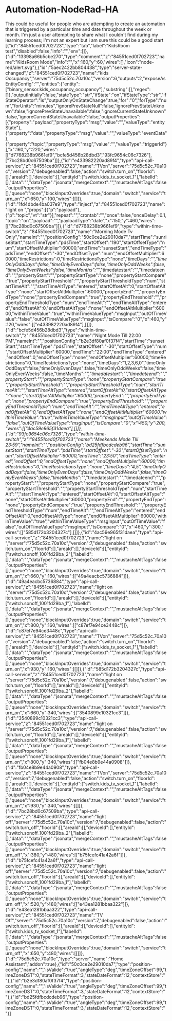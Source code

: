 # Automation-NodeRad-HA
This could be useful for people who are attempting to create an automation that is triggered by a particular time and date throughout the week or month. I'm just a user attempting to share what I couldn't find during my learning process; I'm not an expert but i am sure this could be a good start 
[{"id":"84551ced0f702723","type":"tab","label":"KidsRoom test","disabled":false,"info":"","env":[]},{"id":"13398a66b5cbe270","type":"comment","z":"84551ced0f702723","name":"KidsRoom Mode","info":"","x":160,"y":60,"wires":[],"icon":"node-red/alert.svg"},{"id":"5aec2422bb804438","type":"server-state-changed","z":"84551ced0f702723","name":"kids Occupancy","server":"75d5c52c.70a10c","version":6,"outputs":2,"exposeAsEntityConfig":"","entities":{"entity":["binary_sensor.kids_occupancy_occupancy"],"substring":[],"regex":[]},"outputInitially":false,"stateType":"str","ifState":"on","ifStateType":"str","ifStateOperator":"is","outputOnlyOnStateChange":true,"for":"0","forType":"num","forUnits":"minutes","ignorePrevStateNull":false,"ignorePrevStateUnknown":false,"ignorePrevStateUnavailable":false,"ignoreCurrentStateUnknown":false,"ignoreCurrentStateUnavailable":false,"outputProperties":[{"property":"payload","propertyType":"msg","value":"","valueType":"entityState"},{"property":"data","propertyType":"msg","value":"","valueType":"eventData"},{"property":"topic","propertyType":"msg","value":"","valueType":"triggerId"}],"x":160,"y":220,"wires":[["d7768238b9661ef9","bcfe5d456b28dbd3","93fc9654c06c7326"],["7bc28bd0c67509ba"]]},{"id":"e433982220ad89f4","type":"api-call-service","z":"84551ced0f702723","name":"TVon","server":"75d5c52c.70a10c","version":7,"debugenabled":false,"action":"switch.turn_on","floorId":[],"areaId":[],"deviceId":[],"entityId":["switch.kids_tv_socket_1"],"labelId":[],"data":"","dataType":"jsonata","mergeContext":"","mustacheAltTags":false,"outputProperties":[],"queue":"none","blockInputOverrides":true,"domain":"switch","service":"turn_on","x":650,"y":100,"wires":[[]]},{"id":"1fd4dbde4ba037e9","type":"inject","z":"84551ced0f702723","name":"light on ","props":[{"p":"payload"},{"p":"topic","vt":"str"}],"repeat":"","crontab":"","once":false,"onceDelay":0.1,"topic":"on","payload":"","payloadType":"date","x":150,"y":460,"wires":[["7bc28bd0c67509ba"]]},{"id":"d7768238b9661ef9","type":"within-time-switch","z":"84551ced0f702723","name":"Morning Mode Tv Only","nameInt":"","positionConfig":"50c0ce2e29010da7","startTime":"sunriseStart","startTimeType":"pdsTime","startOffset":"190","startOffsetType":"num","startOffsetMultiplier":60000,"endTime":"sunsetStart","endTimeType":"pdsTime","endOffset":"-30","endOffsetType":"num","endOffsetMultiplier":60000,"timeRestrictions":0,"timeRestrictionsType":"none","timeDays":"*","timeOnlyOddDays":false,"timeOnlyEvenDays":false,"timeOnlyOddWeeks":false,"timeOnlyEvenWeeks":false,"timeMonths":"*","timedatestart":"","timedateend":"","propertyStart":"","propertyStartType":"none","propertyStartCompare":"true","propertyStartThreshold":"","propertyStartThresholdType":"num","startTimeAlt":"","startTimeAltType":"entered","startOffsetAlt":0,"startOffsetAltType":"none","startOffsetAltMultiplier":60000,"propertyEnd":"","propertyEndType":"none","propertyEndCompare":"true","propertyEndThreshold":"","propertyEndThresholdType":"num","endTimeAlt":"","endTimeAltType":"entered","endOffsetAlt":0,"endOffsetAltType":"none","endOffsetAltMultiplier":60000,"withinTimeValue":"true","withinTimeValueType":"msgInput","outOfTimeValue":"false","outOfTimeValueType":"msgInput","tsCompare":"0","x":460,"y":120,"wires":[["e433982220ad89f4"],[]]},{"id":"bcfe5d456b28dbd3","type":"within-time-switch","z":"84551ced0f702723","name":"Night Mode Till 22:00 PM","nameInt":"","positionConfig":"b2e3df80af0f37f4","startTime":"sunsetStart","startTimeType":"pdsTime","startOffset":"-30","startOffsetType":"num","startOffsetMultiplier":60000,"endTime":"22:00","endTimeType":"entered","endOffset":0,"endOffsetType":"none","endOffsetMultiplier":60000,"timeRestrictions":0,"timeRestrictionsType":"none","timeDays":"1,2,3,6,0","timeOnlyOddDays":false,"timeOnlyEvenDays":false,"timeOnlyOddWeeks":false,"timeOnlyEvenWeeks":false,"timeMonths":"*","timedatestart":"","timedateend":"","propertyStart":"","propertyStartType":"none","propertyStartCompare":"true","propertyStartThreshold":"","propertyStartThresholdType":"num","startTimeAlt":"","startTimeAltType":"entered","startOffsetAlt":0,"startOffsetAltType":"none","startOffsetAltMultiplier":60000,"propertyEnd":"","propertyEndType":"none","propertyEndCompare":"true","propertyEndThreshold":"","propertyEndThresholdType":"num","endTimeAlt":"","endTimeAltType":"entered","endOffsetAlt":0,"endOffsetAltType":"none","endOffsetAltMultiplier":60000,"withinTimeValue":"true","withinTimeValueType":"msgInput","outOfTimeValue":"false","outOfTimeValueType":"msgInput","tsCompare":"0","x":450,"y":200,"wires":[["4ac59e965f31daea"],[]]},{"id":"93fc9654c06c7326","type":"within-time-switch","z":"84551ced0f702723","name":"Meekends Mode TIll 23:59","nameInt":"","positionConfig":"bd25fdfbcdcdeb96","startTime":"sunsetStart","startTimeType":"pdsTime","startOffset":"-30","startOffsetType":"num","startOffsetMultiplier":60000,"endTime":"23:50","endTimeType":"entered","endOffset":0,"endOffsetType":"none","endOffsetMultiplier":60000,"timeRestrictions":0,"timeRestrictionsType":"none","timeDays":"4,5","timeOnlyOddDays":false,"timeOnlyEvenDays":false,"timeOnlyOddWeeks":false,"timeOnlyEvenWeeks":false,"timeMonths":"*","timedatestart":"","timedateend":"","propertyStart":"","propertyStartType":"none","propertyStartCompare":"true","propertyStartThreshold":"","propertyStartThresholdType":"num","startTimeAlt":"","startTimeAltType":"entered","startOffsetAlt":0,"startOffsetAltType":"none","startOffsetAltMultiplier":60000,"propertyEnd":"","propertyEndType":"none","propertyEndCompare":"true","propertyEndThreshold":"","propertyEndThresholdType":"num","endTimeAlt":"","endTimeAltType":"entered","endOffsetAlt":0,"endOffsetAltType":"none","endOffsetAltMultiplier":60000,"withinTimeValue":"true","withinTimeValueType":"msgInput","outOfTimeValue":"false","outOfTimeValueType":"msgInput","tsCompare":"0","x":460,"y":300,"wires":[["585d172b3204327c"],[]]},{"id":"4ac59e965f31daea","type":"api-call-service","z":"84551ced0f702723","name":"light on ","server":"75d5c52c.70a10c","version":7,"debugenabled":false,"action":"switch.turn_on","floorId":[],"areaId":[],"deviceId":[],"entityId":["switch.sonoff_1001fd29ba_2"],"labelId":[],"data":"","dataType":"jsonata","mergeContext":"","mustacheAltTags":false,"outputProperties":[],"queue":"none","blockInputOverrides":true,"domain":"switch","service":"turn_on","x":660,"y":160,"wires":[["49a4eacbc5736884"]]},{"id":"49a4eacbc5736884","type":"api-call-service","z":"84551ced0f702723","name":"light on ","server":"75d5c52c.70a10c","version":7,"debugenabled":false,"action":"switch.turn_on","floorId":[],"areaId":[],"deviceId":[],"entityId":["switch.sonoff_1001fd29ba_1"],"labelId":[],"data":"","dataType":"jsonata","mergeContext":"","mustacheAltTags":false,"outputProperties":[],"queue":"none","blockInputOverrides":true,"domain":"switch","service":"turn_on","x":800,"y":160,"wires":[["c87ef7e94ce3448c"]]},{"id":"c87ef7e94ce3448c","type":"api-call-service","z":"84551ced0f702723","name":"TVon","server":"75d5c52c.70a10c","version":7,"debugenabled":false,"action":"switch.turn_on","floorId":[],"areaId":[],"deviceId":[],"entityId":["switch.kids_tv_socket_1"],"labelId":[],"data":"","dataType":"jsonata","mergeContext":"","mustacheAltTags":false,"outputProperties":[],"queue":"none","blockInputOverrides":true,"domain":"switch","service":"turn_on","x":930,"y":160,"wires":[[]]},{"id":"585d172b3204327c","type":"api-call-service","z":"84551ced0f702723","name":"light on ","server":"75d5c52c.70a10c","version":7,"debugenabled":false,"action":"switch.turn_on","floorId":[],"areaId":[],"deviceId":[],"entityId":["switch.sonoff_1001fd29ba_2"],"labelId":[],"data":"","dataType":"jsonata","mergeContext":"","mustacheAltTags":false,"outputProperties":[],"queue":"none","blockInputOverrides":true,"domain":"switch","service":"turn_on","x":660,"y":340,"wires":[["3540899c10321cc3"]]},{"id":"3540899c10321cc3","type":"api-call-service","z":"84551ced0f702723","name":"light on ","server":"75d5c52c.70a10c","version":7,"debugenabled":false,"action":"switch.turn_on","floorId":[],"areaId":[],"deviceId":[],"entityId":["switch.sonoff_1001fd29ba_1"],"labelId":[],"data":"","dataType":"jsonata","mergeContext":"","mustacheAltTags":false,"outputProperties":[],"queue":"none","blockInputOverrides":true,"domain":"switch","service":"turn_on","x":800,"y":340,"wires":[["fb04e8b9e44a0908"]]},{"id":"fb04e8b9e44a0908","type":"api-call-service","z":"84551ced0f702723","name":"TVon","server":"75d5c52c.70a10c","version":7,"debugenabled":false,"action":"switch.turn_on","floorId":[],"areaId":[],"deviceId":[],"entityId":["switch.kids_tv_socket_1"],"labelId":[],"data":"","dataType":"jsonata","mergeContext":"","mustacheAltTags":false,"outputProperties":[],"queue":"none","blockInputOverrides":true,"domain":"switch","service":"turn_on","x":930,"y":340,"wires":[[]]},{"id":"7bc28bd0c67509ba","type":"api-call-service","z":"84551ced0f702723","name":"light off","server":"75d5c52c.70a10c","version":7,"debugenabled":false,"action":"switch.turn_off","floorId":[],"areaId":[],"deviceId":[],"entityId":["switch.sonoff_1001fd29ba_2"],"labelId":[],"data":"","dataType":"jsonata","mergeContext":"","mustacheAltTags":false,"outputProperties":[],"queue":"none","blockInputOverrides":true,"domain":"switch","service":"turn_off","x":380,"y":480,"wires":[["b75fcefc41a42a6f"]]},{"id":"b75fcefc41a42a6f","type":"api-call-service","z":"84551ced0f702723","name":"light off","server":"75d5c52c.70a10c","version":7,"debugenabled":false,"action":"switch.turn_off","floorId":[],"areaId":[],"deviceId":[],"entityId":["switch.sonoff_1001fd29ba_1"],"labelId":[],"data":"","dataType":"jsonata","mergeContext":"","mustacheAltTags":false,"outputProperties":[],"queue":"none","blockInputOverrides":true,"domain":"switch","service":"turn_off","x":520,"y":480,"wires":[["e43ea1281bbaa322"]]},{"id":"e43ea1281bbaa322","type":"api-call-service","z":"84551ced0f702723","name":"TV Off","server":"75d5c52c.70a10c","version":7,"debugenabled":false,"action":"switch.turn_off","floorId":[],"areaId":[],"deviceId":[],"entityId":["switch.kids_tv_socket_1"],"labelId":[],"data":"","dataType":"jsonata","mergeContext":"","mustacheAltTags":false,"outputProperties":[],"queue":"none","blockInputOverrides":true,"domain":"switch","service":"turn_off","x":650,"y":480,"wires":[[]]},{"id":"75d5c52c.70a10c","type":"server","name":"Home Assistant","addon":true},{"id":"50c0ce2e29010da7","type":"position-config","name":"","isValide":"true","angleType":"deg","timeZoneOffset":99,"timeZoneDST":0,"stateTimeFormat":3,"stateDateFormat":12,"contextStore":""},{"id":"b2e3df80af0f37f4","type":"position-config","name":"","isValide":"true","angleType":"deg","timeZoneOffset":99,"timeZoneDST":0,"stateTimeFormat":3,"stateDateFormat":12,"contextStore":""},{"id":"bd25fdfbcdcdeb96","type":"position-config","name":"","isValide":"true","angleType":"deg","timeZoneOffset":99,"timeZoneDST":0,"stateTimeFormat":3,"stateDateFormat":12,"contextStore":""}]
